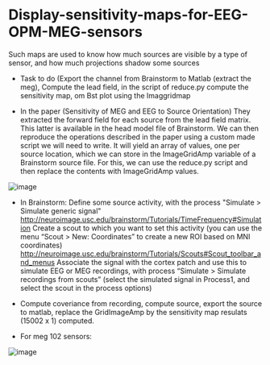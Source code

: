 # Display-sensitivity-maps-for-EEG-OPM-MEG-sensors
Such maps are used to know how much sources are visible by a type of sensor, and how much projections shadow some sources
- Task to do (Export the channel from Brainstorm to Matlab (extract the meg), Compute the lead field, in the script of reduce.py compute the sensitivity map, om Bst plot using the Imaggridmap

- In the paper (Sensitivity of MEG and EEG to Source Orientation) They extracted the forward field for each source from the lead field matrix. This latter is available in the head model file of Brainstorm. We can then reproduce the operations described in the paper using a custom made script we will need to write. It will yield an array of values, one per source location, which we can store in the ImageGridAmp variable of a Brainstorm source file. For this, we can use the reduce.py script and then replace the contents with ImageGridAmp values.

![image](https://user-images.githubusercontent.com/29655962/88534353-31150b80-d008-11ea-9bc0-1a80dab70cd9.png)

- In Brainstorm:
Define some source activity, with the process "Simulate > Simulate generic signal"
http://neuroimage.usc.edu/brainstorm/Tutorials/TimeFrequency#Simulation
Create a scout to which you want to set this activity (you can use the menu “Scout > New: Coordinates” to create a new ROI based on MNI coordinates)
http://neuroimage.usc.edu/brainstorm/Tutorials/Scouts#Scout_toolbar_and_menus
Associate the signal with the cortex patch and use this to simulate EEG or MEG recordings, with process “Simulate > Simulate recordings from scouts” (select the simulated signal in Process1, and select the scout in the process options)

- Compute coveriance from recording, compute source, export the source to matlab, replace the GridImageAmp by the sensitivity map resulats (15002 x 1) computed.

- For meg 102 sensors:


![image](https://user-images.githubusercontent.com/29655962/89192575-f893a580-d5a4-11ea-9e82-44d988addd45.png)


